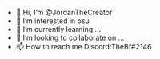 - 👋 Hi, I’m @JordanTheCreator
- 👀 I’m interested in osu
- 🌱 I’m currently learning ...
- 💞️ I’m looking to collaborate on ...
- 📫 How to reach me Discord:TheBf#2146

<!---
JordanTheCreator/JordanTheCreator is a ✨ special ✨ repository because its `README.md` (this file) appears on your GitHub profile.
You can click the Preview link to take a look at your changes.
--->
